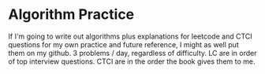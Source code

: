 # Algorithm Practice
If I'm going to write out algorithms plus explanations for leetcode and CTCI questions for my own practice and future reference, I might as well put them on my github. 
3 problems / day, regardless of difficulty. 
LC are in order of top interview questions. 
CTCI are in the order the book gives them to me. 
